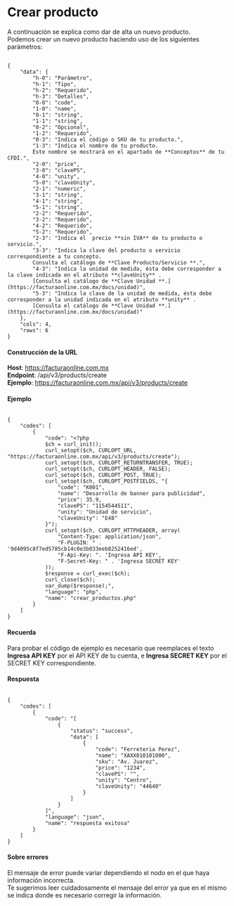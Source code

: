 # Crear producto

A continuación se explica como dar de alta un nuevo producto.  
Podemos crear un nuevo producto haciendo uso de los siguientes parámetros:

```

{
    "data": {
        "h-0": "Parámetro",
        "h-1": "Tipo",
        "h-2": "Requerido",
        "h-3": "Detalles",
        "0-0": "code",
        "1-0": "name",
        "0-1": "string",
        "1-1": "string",
        "0-2": "Opcional",
        "1-2": "Requerido",
        "0-3": "Indica el código o SKU de tu producto.",
        "1-3": "Indica el nombre de tu producto.
        Éste nombre se mostrará en el apartado de **Conceptos** de tu CFDI.",
        "2-0": "price",
        "3-0": "clavePS",
        "4-0": "unity",
        "5-0": "claveUnity",
        "2-1": "numeric",
        "3-1": "string",
        "4-1": "string",
        "5-1": "string",
        "2-2": "Requerido",
        "3-2": "Requerido",
        "4-2": "Requerido",
        "5-2": "Requerido",
        "2-3": "Indica el  precio **sin IVA** de tu producto o servicio.",
        "3-3": "Indica la clave del producto o servicio correspondiente a tu concepto.
        Consulta el catálogo de **Clave Producto/Servicio **.",
        "4-3": "Indica la unidad de medida, ésta debe corresponder a la clave indicada en el atributo **claveUnity** .
        [Consulta el catálogo de **Clave Unidad **.](https://facturaonline.com.mx/docs/unidad)",
        "5-3": "Indica la clave de la unidad de medida, ésta debe corresponder a la unidad indicada en el atributo **unity** .
        [Consulta el catálogo de **Clave Unidad **.](https://facturaonline.com.mx/docs/unidad)"
    },
    "cols": 4,
    "rows": 6
}

```


#### Construcción de la URL

**Host**: https://facturaonline.com.mx  
**Endpoint**:  /api/v3/products/create  
**Ejemplo**:  https://facturaonline.com.mx/api/v3/products/create  


#### Ejemplo

```

{
    "codes": [
        {
            "code": "<?php
            $ch = curl_init();
            curl_setopt($ch, CURLOPT_URL, "https://facturaonline.com.mx/api/v3/products/create");
            curl_setopt($ch, CURLOPT_RETURNTRANSFER, TRUE);
            curl_setopt($ch, CURLOPT_HEADER, FALSE);
            curl_setopt($ch, CURLOPT_POST, TRUE);
            curl_setopt($ch, CURLOPT_POSTFIELDS, "{
                "code": "K001",
                "name": "Desarrollo de banner para publicidad",
                "price": 35.9,
                "clavePS": "1154544511",
                "unity": "Unidad de servicio",
                "claveUnity": "E48"
            }");
            curl_setopt($ch, CURLOPT_HTTPHEADER, array(
                "Content-Type: application/json",
                "F-PLUGIN: " . '9d4095c8f7ed5785cb14c0e3b033eeb8252416ed',
                "F-Api-Key: ". 'Ingresa API KEY',
                "F-Secret-Key: " . 'Ingresa SECRET KEY'
            ));
            $response = curl_exec($ch);
            curl_close($ch);
            var_dump($response);",
            "language": "php",
            "name": "crear_productos.php"
        }
    ]
}

```


#### Recuerda

Para probar el código de ejemplo es necesario que reemplaces el texto  **Ingresa API KEY**  por el API KEY de tu cuenta, e **Ingresa SECRET KEY**  por el SECRET KEY correspondiente.


#### Respuesta

```

{
    "codes": [
        {
            "code": "[
                {
                    "status": "success",
                    "data": [
                        {
                            "code": "Ferreteria Perez",
                            "name": "XAXX010101000",
                            "sku": "Av. Juarez",
                            "price": "1234",
                            "clavePS": "",
                            "unity": "Centro",
                            "claveUnity": "44640"
                        }
                    ]
                }
            ]",
            "language": "json",
            "name": "respuesta exitosa"
        }
    ]
}

```


#### Sobre errores

El mensaje de error puede variar dependiendo el nodo en el que haya información incorrecta.  
Te sugerimos leer cuidadosamente el mensaje del error ya que en el mismo se indica donde es necesario corregir la información.
